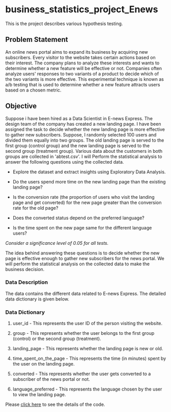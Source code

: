 # business_statistics_project_Enews
This is the project describes various hypothesis testing. 
## Problem Statement
An online news portal aims to expand its business by acquiring new subscribers. Every visitor to the website takes certain actions based on their interest. 
The company plans to analyze these interests and wants to determine whether a new feature will be effective or not. Companies often analyze users' responses 
to two variants of a product to decide which of the two variants is more effective. This experimental technique is known as a/b testing that is used to determine 
whether a new feature attracts users based on a chosen metric.

## Objective
Suppose i have been hired as a Data Scientist in E-news Express. The design team of the company has created a new landing page. 
I have been assigned the task to decide whether the new landing page is more effective to gather new subscribers. 
Suppose, I randomly selected 100 users and divided them equally into two groups. The old landing page is served to the first group (control group) 
and the new landing page is served to the second group (treatment group). Various data about the customers in both groups are collected in 'abtest.csv'.
I will Perform the statistical analysis to answer the following questions using the collected data.

* Explore the dataset and extract insights using Exploratory Data Analysis.

* Do the users spend more time on the new landing page than the existing landing page?

* Is the conversion rate (the proportion of users who visit the landing page and get converted) for the new page greater than the conversion rate for the old page?

* Does the converted status depend on the preferred language? 

* Is the time spent on the new page same for the different language users?

*Consider a significance level of 0.05 for all tests.*

The  idea  behind  answering  these  questions  is  to  decide  whether  the  new  page  is  effective  enough  to  gather  new subscribers for the news portal. 
We will perform the statistical analysis on the collected data to make the business decision.

### Data Description

The data contains the different data related to E-news Express. The detailed data dictionary is given below.

### Data Dictionary
1. user_id - This represents the user ID of the person visiting the website.

2. group - This represents whether the user belongs to the first group (control) or the second group (treatment).

3. landing_page - This represents whether the landing page is new or old.

4. time_spent_on_the_page - This represents the time (in minutes) spent by the user on the landing page.

5. converted - This represents whether the user gets converted to a subscriber of the news portal or not.

6. language_preferred - This represents the language chosen by the user to view the landing page.

Please <a href ="https://github.com/Sh0hidul/business_statistics_project_Enews/blob/main/ENews_Express_business_statistics_project.ipynb">click here</a> to see the details of the code.
